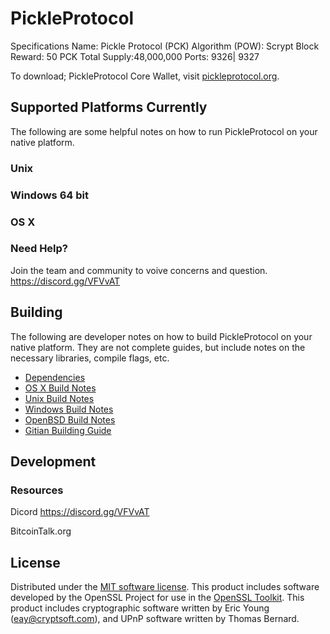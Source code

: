 PickleProtocol 
=============
Specifications Name: Pickle Protocol (PCK)
Algorithm (POW): Scrypt
Block Reward: 50 PCK
Total Supply:48,000,000
Ports: 9326| 9327



To download; PickleProtocol Core Wallet, visit [pickleprotocol.org](https://pickleprotocol.org).

Supported Platforms Currently
---------------------
The following are some helpful notes on how to run PickleProtocol on your native platform.

### Unix

### Windows 64 bit

### OS X


### Need Help?

Join the team and community to voive concerns and question.
https://discord.gg/VFVvAT


Building
---------------------
The following are developer notes on how to build PickleProtocol on your native platform. They are not complete guides, but include notes on the necessary libraries, compile flags, etc.

- [Dependencies](dependencies.md)
- [OS X Build Notes](build-osx.md)
- [Unix Build Notes](build-unix.md)
- [Windows Build Notes](build-windows.md)
- [OpenBSD Build Notes](build-openbsd.md)
- [Gitian Building Guide](gitian-building.md)

Development
---------------------


### Resources
Dicord
https://discord.gg/VFVvAT

BitcoinTalk.org



License
---------------------
Distributed under the [MIT software license](/COPYING).
This product includes software developed by the OpenSSL Project for use in the [OpenSSL Toolkit](https://www.openssl.org/). This product includes
cryptographic software written by Eric Young ([eay@cryptsoft.com](mailto:eay@cryptsoft.com)), and UPnP software written by Thomas Bernard.
